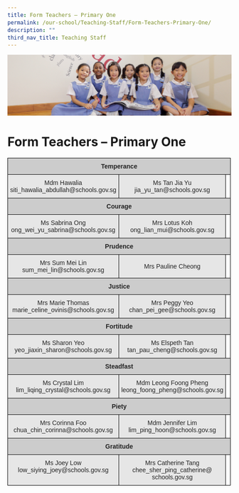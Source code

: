 ```yaml
---
title: Form Teachers – Primary One
permalink: /our-school/Teaching-Staff/Form-Teachers-Primary-One/
description: ""
third_nav_title: Teaching Staff
---
```

![](/images/UsefulVideos.jpg)

Form Teachers – Primary One
===========================

<style type="text/css">
.tg  {border-collapse:collapse;border-spacing:0;}
.tg td{border-color:black;border-style:solid;border-width:1px;font-family:Arial, sans-serif;font-size:14px;
  overflow:hidden;padding:10px 5px;word-break:normal;}
.tg th{border-color:black;border-style:solid;border-width:1px;font-family:Arial, sans-serif;font-size:14px;
  font-weight:normal;overflow:hidden;padding:10px 5px;word-break:normal;}
.tg .tg-1qpi{background-color:#CCC;color:#222;font-weight:bold;text-align:center;vertical-align:top}
.tg .tg-gj5f{background-color:#E6E6E6;color:#222;text-align:center;vertical-align:middle}
.tg .tg-0lax{text-align:left;vertical-align:top}
.tg .tg-udl9{background-color:#E6E6E6;color:#222;text-align:center;vertical-align:top}
</style>
<table class="tg">
<thead>
  <tr>
    <th class="tg-1qpi" colspan="3"><span style="font-weight:bold">Temperance</span></th>
  </tr>
</thead>
<tbody>
  <tr>
    <td class="tg-gj5f">Mdm Hawalia<br>siti_hawalia_abdullah@schools.gov.sg</td>
    <td class="tg-gj5f">Ms Tan Jia Yu<br>jia_yu_tan@schools.gov.sg</td>
    <td class="tg-0lax"></td>
  </tr>
  <tr>
    <td class="tg-1qpi" colspan="3"><span style="font-weight:bold">Courage</span></td>
  </tr>
  <tr>
    <td class="tg-gj5f">Ms Sabrina Ong<br>ong_wei_yu_sabrina@schools.gov.sg</td>
    <td class="tg-gj5f">Mrs Lotus Koh<br>ong_lian_mui@schools.gov.sg</td>
    <td class="tg-0lax"></td>
  </tr>
  <tr>
    <td class="tg-1qpi" colspan="3"><span style="font-weight:bold">Prudence</span></td>
  </tr>
  <tr>
    <td class="tg-gj5f">Mrs Sum Mei Lin<br>sum_mei_lin@schools.gov.sg</td>
    <td class="tg-gj5f">Mrs Pauline Cheong</td>
    <td class="tg-0lax"></td>
  </tr>
  <tr>
    <td class="tg-1qpi" colspan="3"><span style="font-weight:bold">Justice</span></td>
  </tr>
  <tr>
    <td class="tg-gj5f">Mrs Marie Thomas<br>marie_celine_ovinis@schools.gov.sg</td>
    <td class="tg-gj5f">Mrs Peggy Yeo<br>chan_pei_gee@schools.gov.sg</td>
    <td class="tg-0lax"></td>
  </tr>
  <tr>
    <td class="tg-1qpi" colspan="3"><span style="font-weight:bold">Fortitude</span></td>
  </tr>
  <tr>
    <td class="tg-gj5f">Ms Sharon Yeo<br>yeo_jiaxin_sharon@schools.gov.sg</td>
    <td class="tg-gj5f">Ms Elspeth Tan<br>tan_pau_cheng@schools.gov.sg</td>
    <td class="tg-0lax"></td>
  </tr>
  <tr>
    <td class="tg-1qpi" colspan="3"><span style="font-weight:bold">Steadfast</span></td>
  </tr>
  <tr>
    <td class="tg-udl9">Ms Crystal Lim<br>lim_liqing_crystal@schools.gov.sg</td>
    <td class="tg-udl9">Mdm Leong Foong Pheng<br>leong_foong_pheng@schools.gov.sg</td>
    <td class="tg-0lax"></td>
  </tr>
  <tr>
    <td class="tg-1qpi" colspan="3"><span style="font-weight:bold">Piety</span></td>
  </tr>
  <tr>
    <td class="tg-udl9">Mrs Corinna Foo<br>chua_chin_corinna@schools.gov.sg</td>
    <td class="tg-udl9">Mdm Jennifer Lim<br>lim_ping_hoon@schools.gov.sg</td>
    <td class="tg-0lax"></td>
  </tr>
  <tr>
    <td class="tg-1qpi" colspan="3"><span style="font-weight:bold">Gratitude</span></td>
  </tr>
  <tr>
    <td class="tg-udl9">Ms Joey Low<br>low_siying_joey@schools.gov.sg</td>
    <td class="tg-udl9">Mrs Catherine Tang<br>chee_sher_ping_catherine@<br>schools.gov.sg</td>
    <td class="tg-0lax"></td>
  </tr>
</tbody>
</table>